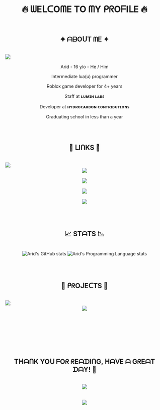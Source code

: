 <h1 align="center">🔥 ᗯEᒪᑕOᗰE TO ᗰY ᑭᖇOᖴIᒪE 🔥</h1>
<br>

<h2 align="center">✦ ᗩᗷOᑌT ᗰE ✦</h2>
<br>
<img src="https://i.pinimg.com/originals/2f/56/90/2f5690ee185f5345025b1a5b0bf2c8aa.gif" align="left">
<br>
<div align="center">
<p>Arid - 16 y/o - He / Him</p>
<p>Intermediate lua(u) programmer</p>
<p>Roblox game developer for 4+ years</p>
<p>Staff at <b>ʟᴜᴍɪɴ ʟᴀʙꜱ</b></p>
<p>Developer at <b>ʜʏᴅʀᴏᴄᴀʀʙᴏɴ ᴄᴏɴᴛʀɪʙᴜᴛɪᴏɴꜱ</b></p>
<p>Graduating school in less than a year</p>
</div>
<br><br>

<h2 align="center">🔗 ᒪIᑎKS 🔗</h2>
<br>
<img src="https://media1.tenor.com/m/0oH_oZ43RxEAAAAC/luffy-gear-5.gif" align="left">
<br>
<div align="center">
<img src="https://img.shields.io/badge/Twitter-black?style=for-the-badge&logo=x&link=https%3A%2F%2Ftwitter.com%2FAridAjd"/>
<br><br>
<img src="https://img.shields.io/badge/GitHub-gray?style=for-the-badge&logo=github&link=https%3A%2F%2Fgithub.com%2FAridAjd"/>
<br><br>
<img src="https://img.shields.io/badge/Roblox-%231B2A35?style=for-the-badge&logo=roblox&link=https%3A%2F%2Fwww.roblox.com%2Fusers%2F3914058635%2Fprofile"/>
<br><br>
<img src="https://img.shields.io/badge/YouTube-%23FF0000?style=for-the-badge&logo=YouTube&link=https%3A%2F%2Fwww.youtube.com%2Fchannel%2FUCImouIOtfqj4dNny4WumPZQ"/>
<br><br>
</div>
<br><br>

<h2 align="center">📈 STᗩTS 📉</h2>
<br>
<div align="center">
<img alt="Arid's GitHub stats" src="https://github-readme-stats.vercel.app/api?username=aridajd&show_icons=true"/>
<img alt="Arid's Programming Language stats" src="https://github-readme-stats.vercel.app/api/top-langs/?username=aridajd&layout=compact"/>
<br><br>
</div>
<br><br>

<h2 align="center">🔧 ᑭᖇOᒍEᑕTS 🔨</h2>
<br>
<img src="https://i.pinimg.com/originals/39/58/20/3958207310c490e17024c4d727fc73c9.gif" align="left"/>
<br>
<div align="center">
<a href="https://www.github.com/lumin-dev/Aegis"><img src="https://github-readme-stats.vercel.app/api/pin/?username=lumin-dev&repo=aegis"/></a>
<br><br>
</div>
<br><br><br><br><br><br>

<h2 align="center">TᕼᗩᑎK YOᑌ ᖴOᖇ ᖇEᗩᗪIᑎG, ᕼᗩᐯE ᗩ GᖇEᗩT ᗪᗩY! 👋</h2>
<br>
<div align="center" width="400" height="200">
<img src="https://media.tenor.com/bto5N16vmJ8AAAAd/luffy-meydsama.gif"/><br><br><br>
<img src="https://64.media.tumblr.com/6827ca13ffe7048d15438b3ce3dc017f/tumblr_pv04lpujh01vs1b7ho3_r1_540.gif"/>
</div>
<br>
